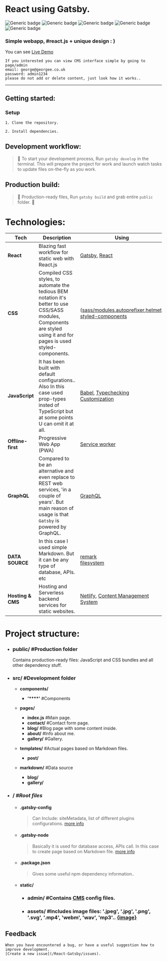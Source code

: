 # React using Gatsby.
![Generic badge](https://badgen.net/badge/SPA/React.js/blue) ![Generic badge](https://badgen.net/badge/sass/modules/blue) ![Generic badge](https://badgen.net/badge/style/styled-components/orange) ![Generic badge](https://badgen.net/badge/QL/GraphQL/f2a) ![Generic badge](https://badgen.net/badge/reusable-code/100/blue)

### Simple webapp, #react.js + unique design : )
You can see [Live Demo](https://kind-mestorf-5a2bc0.netlify.com)
```
If you interested you can view CMS interface simple by going to page/admin 
email: george@georgee.co.uk
password: admin1234
please do not add or delete content, just look how it works..
```
---
## Getting started:

### Setup

```
1. Clone the repository.
```

```
2. Install dependencies.
```

## Development workflow:

>🎉 To start your development process, Run `gatsby develop` in the terminal. This will prepare the project for work and launch watch tasks to update files on-the-fly as you work.

## Production build:

>👻 Production-ready files, Run `gatsby build` and grab entire `public` folder. 💜

# Technologies:
| **Tech** | **Description** |**Using** |
|----------|-------|----|
| **React** | Blazing fast workflow for static web with React.js | [Gatsby](https://www.gatsbyjs.org/), [React](https://reactjs.org/)
| **CSS**  | Compiled CSS styles, to automate the tedious BEM notation it's better to use CSS/SASS modules, Components are styled using it and for pages is used styled-components.  | ([sass/modules](https://www.gatsbyjs.org/packages/gatsby-plugin-sass),[autoprefixer](https://github.com/postcss/autoprefixer),[helmet](https://www.gatsbyjs.org/packages/gatsby-plugin-react-helmet/)) [styled-components](https://www.styled-components.com/)
| **JavaScript** | It has been built with default configurations.. Also In this case used prop-types insted of TypeScript but at some points U can omit it at all. | [Babel](https://www.gatsbyjs.org/docs/babel/), [Typechecking](https://reactjs.org/docs/typechecking-with-proptypes.html) <br> [Customization](https://www.gatsbyjs.org/docs/customization/)
| **Offline-first** | Progressive Web App (PWA) | [Service worker](https://www.gatsbyjs.org/packages/gatsby-plugin-offline/)
| **GraphQL** | Compared to be an alternative and even replace to REST web services, 'in a couple of years'. But main reason of usage is that `Gatsby` is powered by GraphQL. | [GraphQL](https://graphql.org/)
| **DATA SOURCE** | In this case I used simple Markdown. But it can be any type of database, APIs. etc | [remark](https://www.gatsbyjs.org/packages/gatsby-transformer-remark) <br> [filesystem](https://www.gatsbyjs.org/packages/gatsby-source-filesystem/)
| **Hosting & CMS** |  Hosting and Serverless backend services for static websites. | [Netlify](https://www.netlify.com/), [Content Management System](https://www.netlifycms.org/)

# Project structure:
* ### public/ **#Production folder**

     Contains production-ready files: JavaScript and CSS bundles and all other dependency stuff.

* ### src/ **#Development folder**
    * **components/**
        * **'****'** #Components
  
    * **pages/**
        * **index.js** #Main page.
        * **contact/** #Contact form page.
        * **blog/** #Blog page with some content inside.
        * **about/**  #Info about me.
        * **gallery/** #Gallery.
    * **templates/**  #Actual pages based on Markdown files.
        * **post/**
    * **markdown/** #Data source
        * **blog/**
        * **gallery/**


* ### / ***#Root files***

   - #### .gatsby-config
   
     >Can Include: siteMetadata, list of different plugins configurations. [more info](https://www.gatsbyjs.org/docs/gatsby-config/)

  - #### .gatsby-node

    > Basically it is used for database access, APIs call. In this case to create page based on Markdown file. [more info](https://www.gatsbyjs.org/docs/node-apis/)

  - #### .package.json

    > Gives some useful npm dependency information..

  - #### static/

     - ### admin/ #Contains [CMS](https://www.netlifycms.org/docs/add-to-your-site/) config files.
     - ### assets/   #Includes image files: '.jpeg', '.jpg', '.png', '.svg', '.mp4', 'webm', 'wav', 'mp3'..  [{image}](https://www.gatsbyjs.org/docs/adding-images-fonts-files/)

## Feedback

    When you have encountered a bug, or have a useful suggestion how to improve development.
    [Create a new issue](/React-Gatsby/issues).
